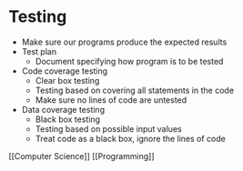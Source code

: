 # Testing

- Make sure our programs produce the expected results
- Test plan
  - Document specifying how program is to be tested
- Code coverage testing
  - Clear box testing
  - Testing based on covering all statements in the code
  - Make sure no lines of code are untested
- Data coverage testing
  - Black box testing
  - Testing based on possible input values
  - Treat code as a black box, ignore the lines of code

[[Computer Science]] [[Programming]]

